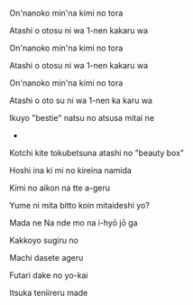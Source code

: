 On'nanoko min'na kimi no tora

Atashi o otosu ni wa 1-nen kakaru wa

On'nanoko min'na kimi no tora

Atashi o otosu ni wa 1-nen kakaru wa

On'nanoko min'na kimi no tora

Atashi o oto su ni wa 1-nen ka karu wa

Ikuyo "bestie" natsu no atsusa mitai ne

-

Kotchi kite tokubetsuna atashi no "beauty box"

Hoshi ina ki mi no kireina namida

Kimi no aikon na tte a-geru

Yume ni mita bitto koin mitaideshi yo?

Mada ne Na nde mo na i-hyō jō ga

Kakkoyo sugiru no

Machi dasete ageru

Futari dake no yo-kai

Itsuka teniireru made
